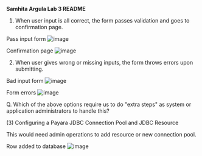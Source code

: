 **Samhita Argula Lab 3 README**

1. When user input is all correct, the form passes validation and goes to confirmation page.

Pass input form
![image](https://github.com/user-attachments/assets/8b3c0ffe-0422-4787-b0c7-8be94e9c941a)

Confirmation page
![image](https://github.com/user-attachments/assets/051e11da-676b-487e-bff1-6d9ca6431a62)

2. When user gives wrong or missing inputs, the form throws errors upon submitting.

Bad input form
![image](https://github.com/user-attachments/assets/5f9f686e-73c5-44d4-8691-9086438ad233)

Form errors
![image](https://github.com/user-attachments/assets/ed3609f3-8137-4ad9-8c49-2308f700e2b4)


Q. Which of the above options require us to do "extra steps" as system or application administrators to handle this?

(3) Configuring a Payara JDBC Connection Pool and JDBC Resource

This would need admin operations to add resource or new connection pool.

Row added to database
![image](https://github.com/user-attachments/assets/838b6336-61ff-41a6-88f7-12231686f0c1)
